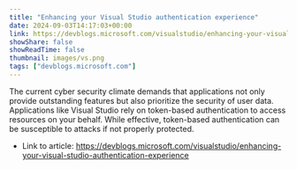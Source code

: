 ```yaml
---
title: "Enhancing your Visual Studio authentication experience"
date: 2024-09-03T14:17:03+00:00
link: https://devblogs.microsoft.com/visualstudio/enhancing-your-visual-studio-authentication-experience
showShare: false
showReadTime: false
thumbnail: images/vs.png
tags: ["devblogs.microsoft.com"]
---
```

The current cyber security climate demands that applications not only provide outstanding features but also prioritize the security of user data. Applications like Visual Studio rely on token-based authentication to access resources on your behalf. While effective, token-based authentication can be susceptible to attacks if not properly protected.

- Link to article: https://devblogs.microsoft.com/visualstudio/enhancing-your-visual-studio-authentication-experience
